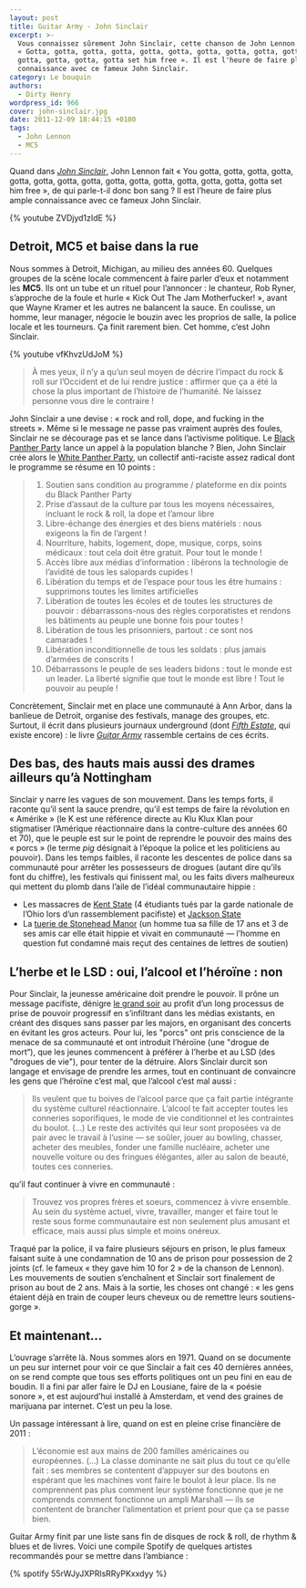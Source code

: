 ```yaml
---
layout: post
title: Guitar Army - John Sinclair
excerpt: >-
  Vous connaissez sûrement John Sinclair, cette chanson de John Lennon qui fait
  « Gotta, gotta, gotta, gotta, gotta, gotta, gotta, gotta, gotta, gotta, gotta,
  gotta, gotta, gotta, gotta set him free ». Il est l'heure de faire plus ample
  connaissance avec ce fameux John Sinclair.
category: Le bouquin
authors:
  - Dirty Henry
wordpress_id: 966
cover: john-sinclair.jpg
date: 2011-12-09 18:44:15 +0100
tags:
  - John Lennon
  - MC5
---
```


Quand dans [_John Sinclair_][5], John Lennon fait « You gotta, gotta, gotta,
gotta, gotta, gotta, gotta, gotta, gotta, gotta, gotta, gotta, gotta, gotta,
gotta set him free », de qui parle-t-il donc bon sang ? Il est l’heure de faire
plus ample connaissance avec ce fameux John Sinclair.

{% youtube ZVDjyd1zIdE %}

## Detroit, MC5 et baise dans la rue

Nous sommes à Detroit, Michigan, au milieu des années 60. Quelques groupes de la
scène locale commencent à faire parler d’eux et notamment les **MC5**. Ils ont
un tube et un rituel pour l’annoncer : le chanteur, Rob Ryner, s’approche de la
foule et hurle « Kick Out The Jam Motherfucker! », avant que Wayne Kramer et les
autres ne balancent la sauce. En coulisse, un homme, leur manager, négocie le
bouzin avec les proprios de salle, la police locale et les tourneurs. Ça finit
rarement bien. Cet homme, c’est John Sinclair.

{% youtube vfKhvzUdJoM %}

> À mes yeux, il n’y a qu’un seul moyen de décrire l’impact du rock & roll sur
> l’Occident et de lui rendre justice : affirmer que ça a été la chose la plus
> important de l’histoire de l’humanité. Ne laissez personne vous dire le
> contraire !

John Sinclair a une devise : « rock and roll, dope, and fucking in the
streets ». Même si le message ne passe pas vraiment auprès des foules, Sinclair
ne se décourage pas et se lance dans l’activisme politique. Le [Black Panther
Party][6] lance un appel à la population blanche ? Bien, John Sinclair crée
alors le [White Panther Party][7], un collectif anti-raciste assez radical dont
le programme se résume en 10 points :

> 1. Soutien sans condition au programme / plateforme en dix points du Black
>    Panther Party
> 1. Prise d’assaut de la culture par tous les moyens nécessaires, incluant le
>    rock & roll, la dope et l’amour libre
> 1. Libre-échange des énergies et des biens matériels : nous exigeons la fin de
>    l’argent !
> 1. Nourriture, habits, logement, dope, musique, corps, soins médicaux : tout
>    cela doit être gratuit. Pour tout le monde !
> 1. Accès libre aux médias d’information : libérons la technologie de l’avidité
>    de tous les salopards cupides !
> 1. Libération du temps et de l’espace pour tous les être humains : supprimons
>    toutes les limites artificielles
> 1. Libération de toutes les écoles et de toutes les structures de pouvoir :
>    débarrassons-nous des règles corporatistes et rendons les bâtiments au
>    peuple une bonne fois pour toutes !
> 1. Libération de tous les prisonniers, partout : ce sont nos camarades !
> 1. Libération inconditionnelle de tous les soldats : plus jamais d’armées de
>    conscrits !
> 1. Débarrassons le peuple de ses leaders bidons : tout le monde est un leader.
>    La liberté signifie que tout le monde est libre ! Tout le pouvoir au
>    peuple !

Concrètement, Sinclair met en place une communauté à Ann Arbor, dans la banlieue
de Detroit, organise des festivals, manage des groupes, etc. Surtout, il écrit
dans plusieurs journaux underground (dont [_Fifth Estate_][8], qui existe
encore) : le livre [_Guitar Army_][9] rassemble certains de ces écrits.

## Des bas, des hauts mais aussi des drames ailleurs qu’à Nottingham

Sinclair y narre les vagues de son mouvement. Dans les temps forts, il raconte
qu’il sent la sauce prendre, qu’il est temps de faire la révolution en
« Amérike » (le K est une référence directe au Klu Klux Klan pour stigmatiser
l’Amérique réactionnaire dans la contre-culture des années 60 et 70), que le
peuple est sur le point de reprendre le pouvoir des mains des « porcs » (le
terme _pig_ désignait à l’époque la police et les politiciens au pouvoir). Dans
les temps faibles, il raconte les descentes de police dans sa communauté pour
arrêter les possesseurs de drogues (autant dire qu’ils font du chiffre), les
festivals qui finissent mal, ou les faits divers malheureux qui mettent du plomb
dans l’aile de l’idéal communautaire hippie :

- Les massacres de [Kent State][2] (4 étudiants tués par la garde nationale de
  l’Ohio lors d’un rassemblement pacifiste) et [Jackson State][3]
- La [tuerie de Stonehead Manor][1] (un homme tua sa fille de 17 ans et 3 de ses
  amis car elle était hippie et vivait en communauté — l’homme en question fut
  condamné mais reçut des centaines de lettres de soutien)

## L’herbe et le LSD : oui, l’alcool et l’héroïne : non

Pour Sinclair, la jeunesse américaine doit prendre le pouvoir. Il prône un
message pacifiste, dénigre [le grand soir][4] au profit d’un long processus de
prise de pouvoir progressif en s’infiltrant dans les médias existants, en créant
des disques sans passer par les majors, en organisant des concerts en évitant
les gros acteurs. Pour lui, les "porcs" ont pris conscience de la menace de sa
communauté et ont introduit l’héroïne (une "drogue de mort“), que les jeunes
commencent à préférer à l’herbe et au LSD (des "drogues de vie"), pour tenter de
la détruire. Alors Sinclair durcit son langage et envisage de prendre les armes,
tout en continuant de convaincre les gens que l’héroïne c’est mal, que l’alcool
c’est mal aussi :

> Ils veulent que tu boives de l’alcool parce que ça fait partie intégrante du
> système culturel réactionnaire. L’alcool te fait accepter toutes les conneries
> soporifiques, le mode de vie conditionnel et les contraintes du boulot. (…) Le
> reste des activités qui leur sont proposées va de pair avec le travail à
> l’usine — se soûler, jouer au bowling, chasser, acheter des meubles, fonder
> une famille nucléaire, acheter une nouvelle voiture ou des fringues élégantes,
> aller au salon de beauté, toutes ces conneries.

qu’il faut continuer à vivre en communauté :

> Trouvez vos propres frères et soeurs, commencez à vivre ensemble. Au sein du
> système actuel, vivre, travailler, manger et faire tout le reste sous forme
> communautaire est non seulement plus amusant et efficace, mais aussi plus
> simple et moins onéreux.

Traqué par la police, il va faire plusieurs séjours en prison, le plus fameux
faisant suite à une condamnation de 10 ans de prison pour possession de 2 joints
(cf. le fameux « they gave him 10 for 2 » de la chanson de Lennon). Les
mouvements de soutien s’enchaînent et Sinclair sort finalement de prison au bout
de 2 ans. Mais à la sortie, les choses ont changé : « les gens étaient déjà en
train de couper leurs cheveux ou de remettre leurs soutiens-gorge ».

## Et maintenant…

L’ouvrage s’arrête là. Nous sommes alors en 1971. Quand on se documente un peu
sur internet pour voir ce que Sinclair a fait ces 40 dernières années, on se
rend compte que tous ses efforts politiques ont un peu fini en eau de boudin. Il
a fini par aller faire le DJ en Lousiane, faire de la « poésie sonore », et est
aujourd’hui installé à Amsterdam, et vend des graines de marijuana par internet.
C’est un peu la lose.

Un passage intéressant à lire, quand on est en pleine crise financière de 2011 :

> L’économie est aux mains de 200 familles américaines ou européennes. (…) La
> classe dominante ne sait plus du tout ce qu’elle fait : ses membres se
> contentent d’appuyer sur des boutons en espérant que les machines vont faire
> le boulot à leur place. Ils ne comprennent pas plus comment leur système
> fonctionne que je ne comprends comment fonctionne un ampli Marshall — ils se
> contentent de brancher l’alimentation et prient pour que ça se passe bien.

Guitar Army finit par une liste sans fin de disques de rock & roll, de rhythm &
blues et de livres. Voici une compile Spotify de quelques artistes recommandés
pour se mettre dans l’ambiance :

{% spotify 55rWJyJXPRlsRRyPKxxdyy %}

[1]: https://en.wikipedia.org/wiki/Joe_(1970_film)#Real-life_parallel
[2]:
  https://fr.wikipedia.org/wiki/Fusillade_de_l%27universit%C3%A9_d%27%C3%89tat_de_Kent
[3]:
  https://fr.wikipedia.org/wiki/Tuerie_de_l%27universit%C3%A9_d%27%C3%89tat_de_Jackson
[4]: https://fr.wikipedia.org/wiki/Le_Grand_Soir
[5]: https://song.link/fr/i/1440858550
[6]: https://fr.wikipedia.org/wiki/Black_Panther_Party
[7]: https://fr.wikipedia.org/wiki/White_Panther_Party
[8]: https://fr.wikipedia.org/wiki/Fifth_Estate_(périodique)
[9]: https://www.babelio.com/livres/Sinclair-Guitar-Army/1207170

